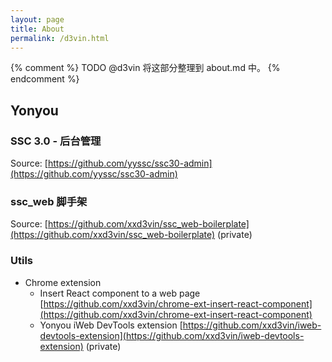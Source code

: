```yaml
---
layout: page
title: About
permalink: /d3vin.html
---
```


{% comment %}
TODO @d3vin 将这部分整理到 about.md 中。
{% endcomment %}

## Yonyou

### SSC 3.0 - 后台管理

Source: [https://github.com/yyssc/ssc30-admin](https://github.com/yyssc/ssc30-admin)

### ssc_web 脚手架

Source: [https://github.com/xxd3vin/ssc_web-boilerplate](https://github.com/xxd3vin/ssc_web-boilerplate) (private)

### Utils

- Chrome extension
  - Insert React component to a web page [https://github.com/xxd3vin/chrome-ext-insert-react-component](https://github.com/xxd3vin/chrome-ext-insert-react-component)
  - Yonyou iWeb DevTools extension [https://github.com/xxd3vin/iweb-devtools-extension](https://github.com/xxd3vin/iweb-devtools-extension) (private)
